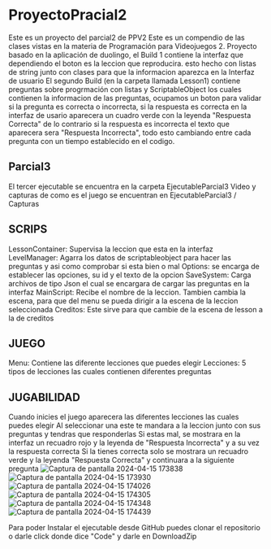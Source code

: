 # ProyectoPracial2
Este es un proyecto del parcial2 de PPV2
Este es un compendio de las clases vistas en la materia de Programación para Videojuegos 2.
Proyecto basado en la aplicación de duolingo, el Build 1 contiene la interfaz que dependiendo el boton es la leccion que reproducira.
esto hecho con listas de string junto con clases para que la informacion aparezca en la Interfaz de usuario 
El segundo Build (en la carpeta llamada Lesson1) contiene preguntas sobre progrmación con listas y ScriptableObject los cuales contienen la informacion de las preguntas, ocupamos un boton para validar si la pregunta es correcta o incorrecta, si la respuesta es correcta en la interfaz de usario aparecera un cuadro verde con la leyenda "Respuesta Correcta" de lo contrario si la respuesta es incorrecta el texto que aparecera sera "Respuesta Incorrecta", todo esto cambiando entre cada pregunta con un tiempo establecido en el codigo.

Parcial3
---
El tercer ejecutable se encuentra en la carpeta EjecutableParcial3
Video y capturas de como es el juego se encuentran en EjecutableParcial3 / Capturas

SCRIPS
---
LessonContainer: Supervisa la leccion que esta en la interfaz
LevelManager: Agarra los datos de scriptableobject para hacer las preguntas y asi como comprobar si esta bien o mal
Options: se encarga de establecer las opciones, su id y el texto de la opcion
SaveSystem: Carga archivos de tipo Json el cual se encargara de cargar las preguntas en la interfaz
MainScript: Recibe el nombre de la leccion. Tambien cambia la escena, para que del menu se pueda dirigir a la escena de la leccion seleccionada
Creditos: Este sirve para que cambie de la escena de lesson a la de creditos

JUEGO
---
Menu: Contiene las diferente lecciones que puedes elegir 
Lecciones: 5 tipos de lecciones las cuales contienen diferentes preguntas

JUGABILIDAD
---
Cuando inicies el juego aparecera las diferentes lecciones las cuales puedes elegir 
Al seleccionar una este te mandara a la leccion junto con sus preguntas y tendras que responderlas
Si estas mal, se mostrara en la interfaz un recuadro rojo y la leyenda de "Respuesta Incorrecta" y a su vez la respuesta correcta
Si la tienes correcta solo se mostrara un recuadro verde y la leyenda "Respuesta Correcta" y continuara a la siguiente pregunta
![Captura de pantalla 2024-04-15 173838](https://github.com/SahidGomez/ProyectoPracial2/assets/156129783/76c59c2f-8d2d-4e1d-9bc0-cdbd62adec7c)
![Captura de pantalla 2024-04-15 173930](https://github.com/SahidGomez/ProyectoPracial2/assets/156129783/1ac2dda1-cc3a-4b32-9473-98faf05b6bbe)
![Captura de pantalla 2024-04-15 174026](https://github.com/SahidGomez/ProyectoPracial2/assets/156129783/7cdbad87-4404-4872-a2ed-05aaf648234e)
![Captura de pantalla 2024-04-15 174305](https://github.com/SahidGomez/ProyectoPracial2/assets/156129783/3c90e0f0-55db-440d-bf46-eff421f468b6)
![Captura de pantalla 2024-04-15 174348](https://github.com/SahidGomez/ProyectoPracial2/assets/156129783/69033dae-4dd3-4713-ac65-d8bf7a0a9eb7)
![Captura de pantalla 2024-04-15 174439](https://github.com/SahidGomez/ProyectoPracial2/assets/156129783/f377ada5-553b-4742-8fbd-f9f936739e0e)


Para poder Instalar el ejecutable desde GitHub puedes clonar el repositorio o darle click donde dice "Code" y darle en DownloadZip
